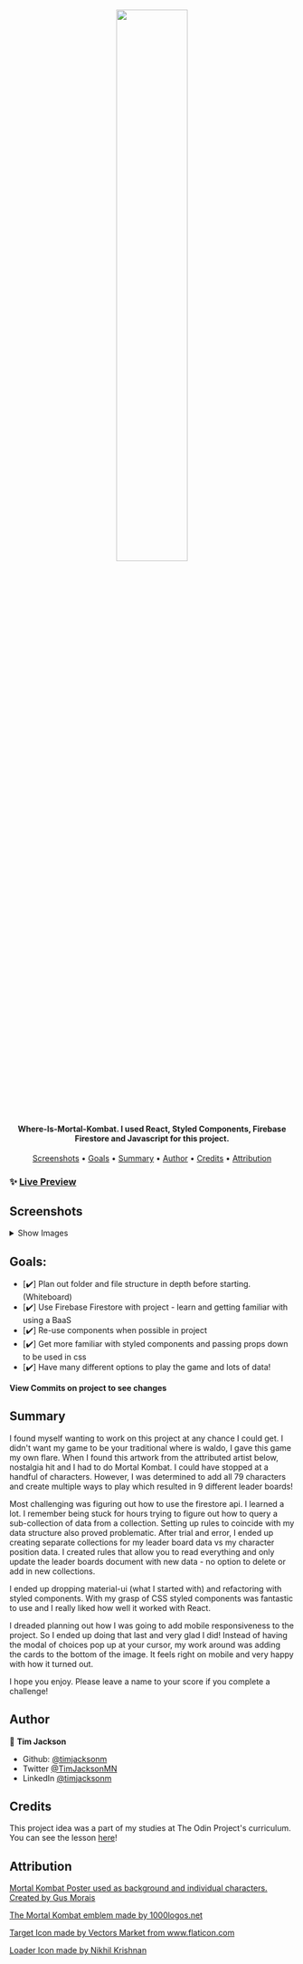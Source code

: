 <h1 align="center">
   <image src="/src/assets/readmelogo.png" width="50%"> 
</h1>

<h4 align="center">Where-Is-Mortal-Kombat. I used React, Styled Components, Firebase Firestore and Javascript for this project.</h4>
<p align="center">
  <a href="#screenshots">Screenshots</a> •
  <a href="#goals">Goals</a> •
  <a href="#summary">Summary</a> •
  <a href="#author">Author</a> •
  <a href="#credits">Credits</a> •
  <a href="#attribution">Attribution</a>
</p>

### ✨ [Live Preview](http://timjacksonm.github.io/Where-Is-MK)

## Screenshots

<details>
  <summary>Show Images</summary>

<image src="/src/assets/demogif1.gif">

---

The gif and next couple images show responsiveness of my web application.

<image src="/src/assets/demogif2.gif">

---

Home Menu Screen IphoneX

<image src="/src/assets/IphoneX1.png">

---

Attributions Page IphoneX

<image src="/src/assets/IphoneX2.png">

---

Seek and Find with target selected IphoneX

<image src="/src/assets/IphoneX3.png">

---

Seek and Find with target selected Iphone 5/SE

<image src="/src/assets/Iphone51.png">

---

Seek and Find with target selected Ipad Pro

<image src="/src/assets/IpadPro1.png">

---

Submit Score Modal Samsung Galaxy S5

<image src="/src/assets/GalaxyS51.png">

---

Leaderboard Page Samsung Galaxy S5

<image src="/src/assets/GalaxyS52.png">

---

Leaderboard Page Ipad

<image src="/src/assets/Ipad1.png">

---

</details>

## Goals:

- [✔️] Plan out folder and file structure in depth before starting. (Whiteboard)
- [✔️] Use Firebase Firestore with project - learn and getting familiar with using a BaaS
- [✔️] Re-use components when possible in project
- [✔️] Get more familiar with styled components and passing props down to be used in css
- [✔️] Have many different options to play the game and lots of data!

**View Commits on project to see changes**

## Summary

   <p>
I found myself wanting to work on this project at any chance I could get. I didn't want my game to be your traditional where is waldo, I gave this game my own flare. When I found this artwork from the attributed artist below, nostalgia hit and I had to do Mortal Kombat. I could have stopped at a handful of characters. However, I was determined to add all 79 characters and create multiple ways to play which resulted in 9 different leader boards!
   </p>
   <p>
Most challenging was figuring out how to use the firestore api. I learned a lot. I remember being stuck for hours trying to figure out how to query a sub-collection of data from a collection. Setting up rules to coincide with my data structure also proved problematic. After trial and error, I ended up creating separate collections for my leader board data vs my character position data. I created rules that allow you to read everything and only update the leader boards document with new data - no option to delete or add in new collections.
   </p>
   <p>
I ended up dropping material-ui (what I started with) and refactoring with styled components. With my grasp of CSS styled components was fantastic to use and I really liked how well it worked with React.
   </p>
   <p>
I dreaded planning out how I was going to add mobile responsiveness to the project. So I ended up doing that last and very glad I did! Instead of having the modal of choices pop up at your cursor, my work around was adding the cards to the bottom of the image. It feels right on mobile and very happy with how it turned out.
   </p>

   <p>
I hope you enjoy. Please leave a name to your score if you complete a challenge!
   </p>

## Author

👤 **Tim Jackson**

- Github: [@timjacksonm](https://github.com/timjacksonm)
- Twitter [@TimJacksonMN](https://twitter.com/TimJacksonMN)
- LinkedIn [@timjacksonm](https://linkedin.com/in/timjacksonm)

## Credits

This project idea was a part of my studies at The Odin Project's curriculum. You can see the lesson <a href="https://www.theodinproject.com/paths/full-stack-javascript/courses/javascript/lessons/where-s-waldo-a-photo-tagging-app" target="_blank">here</a>!

## Attribution

   <p>
      <a href="https://www.behance.net/gallery/99271971/Mortal-Kombat-Wheres-Scorpion-illustration">
      Mortal Kombat Poster used as background and individual characters. Created by Gus Morais
      </a>
   </p>
   <p>
      <a href="https://1000logos.net/mortal-kombat-logo/">
      The Mortal Kombat emblem made by 1000logos.net
      </a>
   </p>
   <p>
      <a href="https://www.flaticon.com/authors/vectors-market" title="Vectors Market">
      Target Icon made by Vectors Market from www.flaticon.com
      </a>
   </p>
   <p>
      <a href="https://codepen.io/nikhil8krishnan">
      Loader Icon made by Nikhil Krishnan
      </a>
   </p>
